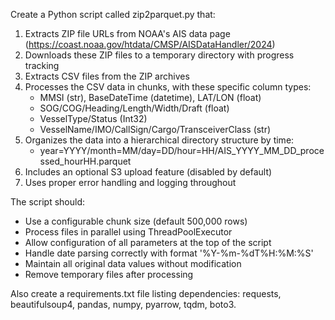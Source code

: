 Create a Python script called zip2parquet.py that:

1. Extracts ZIP file URLs from NOAA's AIS data page (https://coast.noaa.gov/htdata/CMSP/AISDataHandler/2024)
2. Downloads these ZIP files to a temporary directory with progress tracking
3. Extracts CSV files from the ZIP archives
4. Processes the CSV data in chunks, with these specific column types:
   - MMSI (str), BaseDateTime (datetime), LAT/LON (float)
   - SOG/COG/Heading/Length/Width/Draft (float)
   - VesselType/Status (Int32)
   - VesselName/IMO/CallSign/Cargo/TransceiverClass (str)
5. Organizes the data into a hierarchical directory structure by time:
   - year=YYYY/month=MM/day=DD/hour=HH/AIS_YYYY_MM_DD_processed_hourHH.parquet
6. Includes an optional S3 upload feature (disabled by default)
7. Uses proper error handling and logging throughout

The script should:
- Use a configurable chunk size (default 500,000 rows)
- Process files in parallel using ThreadPoolExecutor
- Allow configuration of all parameters at the top of the script
- Handle date parsing correctly with format '%Y-%m-%dT%H:%M:%S'
- Maintain all original data values without modification
- Remove temporary files after processing

Also create a requirements.txt file listing dependencies: requests, beautifulsoup4, pandas, numpy, pyarrow, tqdm, boto3.